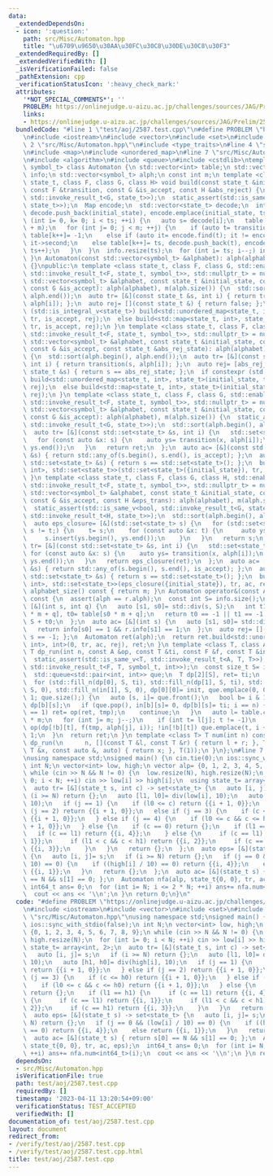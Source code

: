```yaml
---
data:
  _extendedDependsOn:
  - icon: ':question:'
    path: src/Misc/Automaton.hpp
    title: "\u6709\u9650\u30AA\u30FC\u30C8\u30DE\u30C8\u30F3"
  _extendedRequiredBy: []
  _extendedVerifiedWith: []
  _isVerificationFailed: false
  _pathExtension: cpp
  _verificationStatusIcon: ':heavy_check_mark:'
  attributes:
    '*NOT_SPECIAL_COMMENTS*': ''
    PROBLEM: https://onlinejudge.u-aizu.ac.jp/challenges/sources/JAG/Prelim/2587
    links:
    - https://onlinejudge.u-aizu.ac.jp/challenges/sources/JAG/Prelim/2587
  bundledCode: "#line 1 \"test/aoj/2587.test.cpp\"\n#define PROBLEM \"https://onlinejudge.u-aizu.ac.jp/challenges/sources/JAG/Prelim/2587\"\
    \n#include <iostream>\n#include <vector>\n#include <set>\n#include <array>\n#line\
    \ 2 \"src/Misc/Automaton.hpp\"\n#include <type_traits>\n#line 4 \"src/Misc/Automaton.hpp\"\
    \n#include <map>\n#include <unordered_map>\n#line 7 \"src/Misc/Automaton.hpp\"\
    \n#include <algorithm>\n#include <queue>\n#include <cstdlib>\ntemplate <class\
    \ symbol_t> class Automaton {\n std::vector<int> table;\n std::vector<int8_t>\
    \ info;\n std::vector<symbol_t> alph;\n const int m;\n template <class Map, class\
    \ state_t, class F, class G, class H> void build(const state_t &initial_state,\
    \ const F &transition, const G &is_accept, const H &abs_reject) {\n  static_assert(std::is_same_v<bool,\
    \ std::invoke_result_t<G, state_t>>);\n  static_assert(std::is_same_v<bool, std::invoke_result_t<H,\
    \ state_t>>);\n  Map encode;\n  std::vector<state_t> decode;\n  int ts= 0;\n \
    \ decode.push_back(initial_state), encode.emplace(initial_state, ts++);\n  for\
    \ (int i= 0, k= 0; i < ts; ++i) {\n   auto s= decode[i];\n   table.resize(table.size()\
    \ + m);\n   for (int j= 0; j < m; ++j) {\n    if (auto t= transition(s, j); abs_reject(t))\
    \ table[k++]= -1;\n    else if (auto it= encode.find(t); it != encode.end()) table[k++]=\
    \ it->second;\n    else table[k++]= ts, decode.push_back(t), encode.emplace(t,\
    \ ts++);\n   }\n  }\n  info.resize(ts);\n  for (int i= ts; i--;) info[i]= is_accept(decode[i]);\n\
    \ }\n Automaton(const std::vector<symbol_t> &alphabet): alph(alphabet), m(alph.size())\
    \ {}\npublic:\n template <class state_t, class F, class G, std::enable_if_t<std::is_same_v<state_t,\
    \ std::invoke_result_t<F, state_t, symbol_t>>, std::nullptr_t> = nullptr> Automaton(const\
    \ std::vector<symbol_t> &alphabet, const state_t &initial_state, const F &transition,\
    \ const G &is_accept): alph(alphabet), m(alph.size()) {\n  std::sort(alph.begin(),\
    \ alph.end());\n  auto tr= [&](const state_t &s, int i) { return transition(s,\
    \ alph[i]); };\n  auto rej= [](const state_t &) { return false; };\n  if constexpr\
    \ (std::is_integral_v<state_t>) build<std::unordered_map<state_t, int>, state_t>(initial_state,\
    \ tr, is_accept, rej);\n  else build<std::map<state_t, int>, state_t>(initial_state,\
    \ tr, is_accept, rej);\n }\n template <class state_t, class F, class G, std::enable_if_t<std::is_same_v<state_t,\
    \ std::invoke_result_t<F, state_t, symbol_t>>, std::nullptr_t> = nullptr> Automaton(const\
    \ std::vector<symbol_t> &alphabet, const state_t &initial_state, const F &transition,\
    \ const G &is_accept, const state_t &abs_rej_state): alph(alphabet), m(alph.size())\
    \ {\n  std::sort(alph.begin(), alph.end());\n  auto tr= [&](const state_t &s,\
    \ int i) { return transition(s, alph[i]); };\n  auto rej= [abs_rej_state](const\
    \ state_t &s) { return s == abs_rej_state; };\n  if constexpr (std::is_integral_v<state_t>)\
    \ build<std::unordered_map<state_t, int>, state_t>(initial_state, tr, is_accept,\
    \ rej);\n  else build<std::map<state_t, int>, state_t>(initial_state, tr, is_accept,\
    \ rej);\n }\n template <class state_t, class F, class G, std::enable_if_t<std::is_same_v<std::set<state_t>,\
    \ std::invoke_result_t<F, state_t, symbol_t>>, std::nullptr_t> = nullptr> Automaton(const\
    \ std::vector<symbol_t> &alphabet, const state_t &initial_state, const F &transition,\
    \ const G &is_accept): alph(alphabet), m(alph.size()) {\n  static_assert(std::is_same_v<bool,\
    \ std::invoke_result_t<G, state_t>>);\n  std::sort(alph.begin(), alph.end());\n\
    \  auto tr= [&](const std::set<state_t> &s, int i) {\n   std::set<state_t> ret;\n\
    \   for (const auto &x: s) {\n    auto ys= transition(x, alph[i]);\n    ret.insert(ys.begin(),\
    \ ys.end());\n   }\n   return ret;\n  };\n  auto ac= [&](const std::set<state_t>\
    \ &s) { return std::any_of(s.begin(), s.end(), is_accept); };\n  auto rej= [](const\
    \ std::set<state_t> &s) { return s == std::set<state_t>(); };\n  build<std::map<std::set<state_t>,\
    \ int>, std::set<state_t>>(std::set<state_t>({initial_state}), tr, ac, rej);\n\
    \ }\n template <class state_t, class F, class G, class H, std::enable_if_t<std::is_same_v<std::set<state_t>,\
    \ std::invoke_result_t<F, state_t, symbol_t>>, std::nullptr_t> = nullptr> Automaton(const\
    \ std::vector<symbol_t> &alphabet, const state_t &initial_state, const F &transition,\
    \ const G &is_accept, const H &eps_trans): alph(alphabet), m(alph.size()) {\n\
    \  static_assert(std::is_same_v<bool, std::invoke_result_t<G, state_t>>);\n  static_assert(std::is_same_v<std::set<state_t>,\
    \ std::invoke_result_t<H, state_t>>);\n  std::sort(alph.begin(), alph.end());\n\
    \  auto eps_closure= [&](std::set<state_t> s) {\n   for (std::set<state_t> t;\
    \ s != t;) {\n    t= s;\n    for (const auto &x: t) {\n     auto ys= eps_trans(x);\n\
    \     s.insert(ys.begin(), ys.end());\n    }\n   }\n   return s;\n  };\n  auto\
    \ tr= [&](const std::set<state_t> &s, int i) {\n   std::set<state_t> ret;\n  \
    \ for (const auto &x: s) {\n    auto ys= transition(x, alph[i]);\n    ret.insert(ys.begin(),\
    \ ys.end());\n   }\n   return eps_closure(ret);\n  };\n  auto ac= [&](const std::set<state_t>\
    \ &s) { return std::any_of(s.begin(), s.end(), is_accept); };\n  auto rej= [](const\
    \ std::set<state_t> &s) { return s == std::set<state_t>(); };\n  build<std::map<std::set<state_t>,\
    \ int>, std::set<state_t>>(eps_closure({initial_state}), tr, ac, rej);\n }\n size_t\
    \ alphabet_size() const { return m; }\n Automaton operator&(const Automaton &r)\
    \ const {\n  assert(alph == r.alph);\n  const int S= info.size();\n  auto tr=\
    \ [&](int s, int q) {\n   auto [s1, s0]= std::div(s, S);\n   int t1= r.table[s1\
    \ * m + q], t0= table[s0 * m + q];\n   return t0 == -1 || t1 == -1 ? -1 : t1 *\
    \ S + t0;\n  };\n  auto ac= [&](int s) {\n   auto [s1, s0]= std::div(s, S);\n\
    \   return info[s0] == 1 && r.info[s1] == 1;\n  };\n  auto rej= [](int s) { return\
    \ s == -1; };\n  Automaton ret(alph);\n  return ret.build<std::unordered_map<int,\
    \ int>, int>(0, tr, ac, rej), ret;\n }\n template <class T, class A, class F>\
    \ T dp_run(int n, const A &op, const T &ti, const F &f, const T &init) const {\n\
    \  static_assert(std::is_same_v<T, std::invoke_result_t<A, T, T>>);\n  static_assert(std::is_same_v<T,\
    \ std::invoke_result_t<F, T, symbol_t, int>>);\n  const size_t S= info.size();\n\
    \  std::queue<std::pair<int, int>> que;\n  T dp[2][S], ret= ti;\n  bool in[2][S];\n\
    \  for (std::fill_n(dp[0], S, ti), std::fill_n(dp[1], S, ti), std::fill_n(in[0],\
    \ S, 0), std::fill_n(in[1], S, 0), dp[0][0]= init, que.emplace(0, 0), in[0][0]=\
    \ 1; que.size();) {\n   auto [s, i]= que.front();\n   bool b= i & 1;\n   T tmp=\
    \ dp[b][s];\n   if (que.pop(), in[b][s]= 0, dp[b][s]= ti; i == n) {\n    if (info[s]\
    \ == 1) ret= op(ret, tmp);\n    continue;\n   }\n   auto l= table.cbegin() + s\
    \ * m;\n   for (int j= m; j--;)\n    if (int t= l[j]; t != -1)\n     if (dp[!b][t]=\
    \ op(dp[!b][t], f(tmp, alph[j], i)); !in[!b][t]) que.emplace(t, i + 1), in[!b][t]=\
    \ 1;\n  }\n  return ret;\n }\n template <class T> T num(int n) const {\n  return\
    \ dp_run(\n      n, [](const T &l, const T &r) { return l + r; }, T(), [](const\
    \ T &x, const auto &, auto) { return x; }, T(1));\n }\n};\n#line 7 \"test/aoj/2587.test.cpp\"\
    \nusing namespace std;\nsigned main() {\n cin.tie(0);\n ios::sync_with_stdio(false);\n\
    \ int N;\n vector<int> low, high;\n vector alp= {0, 1, 2, 3, 4, 5, 6, 7, 8, 9};\n\
    \ while (cin >> N && N != 0) {\n  low.resize(N), high.resize(N);\n  for (int i=\
    \ 0; i < N; ++i) cin >> low[i] >> high[i];\n  using state_t= array<int, 2>;\n\
    \  auto tr= [&](state_t s, int c) -> set<state_t> {\n   auto [i, j]= s;\n   if\
    \ (i >= N) return {};\n   auto [l1, l0]= div(low[i], 10);\n   auto [h1, h0]= div(high[i],\
    \ 10);\n   if (j == 1) {\n    if (l0 <= c) return {{i + 1, 0}};\n   } else if\
    \ (j == 2) return {{i + 1, 0}};\n   else if (j == 3) {\n    if (c <= h0) return\
    \ {{i + 1, 0}};\n   } else if (j == 4) {\n    if (l0 <= c && c <= h0) return {{i\
    \ + 1, 0}};\n   } else {\n    if (c == 0) return {};\n    if (l1 == h1) {\n  \
    \   if (c == l1) return {{i, 4}};\n    } else {\n     if (c == l1) return {{i,\
    \ 1}};\n     if (l1 < c && c < h1) return {{i, 2}};\n     if (c == h1) return\
    \ {{i, 3}};\n    }\n   }\n   return {};\n  };\n  auto eps= [&](state_t s) -> set<state_t>\
    \ {\n   auto [i, j]= s;\n   if (i >= N) return {};\n   if (j == 0 && (low[i] /\
    \ 10) == 0) {\n    if ((high[i] / 10) == 0) return {{i, 4}};\n    else return\
    \ {{i, 1}};\n   }\n   return {};\n  };\n  auto ac= [&](state_t s) { return s[0]\
    \ == N && s[1] == 0; };\n  Automaton nfa(alp, state_t{0, 0}, tr, ac, eps);\n \
    \ int64_t ans= 0;\n  for (int i= N; i <= 2 * N; ++i) ans+= nfa.num<int64_t>(i);\n\
    \  cout << ans << '\\n';\n }\n return 0;\n}\n"
  code: "#define PROBLEM \"https://onlinejudge.u-aizu.ac.jp/challenges/sources/JAG/Prelim/2587\"\
    \n#include <iostream>\n#include <vector>\n#include <set>\n#include <array>\n#include\
    \ \"src/Misc/Automaton.hpp\"\nusing namespace std;\nsigned main() {\n cin.tie(0);\n\
    \ ios::sync_with_stdio(false);\n int N;\n vector<int> low, high;\n vector alp=\
    \ {0, 1, 2, 3, 4, 5, 6, 7, 8, 9};\n while (cin >> N && N != 0) {\n  low.resize(N),\
    \ high.resize(N);\n  for (int i= 0; i < N; ++i) cin >> low[i] >> high[i];\n  using\
    \ state_t= array<int, 2>;\n  auto tr= [&](state_t s, int c) -> set<state_t> {\n\
    \   auto [i, j]= s;\n   if (i >= N) return {};\n   auto [l1, l0]= div(low[i],\
    \ 10);\n   auto [h1, h0]= div(high[i], 10);\n   if (j == 1) {\n    if (l0 <= c)\
    \ return {{i + 1, 0}};\n   } else if (j == 2) return {{i + 1, 0}};\n   else if\
    \ (j == 3) {\n    if (c <= h0) return {{i + 1, 0}};\n   } else if (j == 4) {\n\
    \    if (l0 <= c && c <= h0) return {{i + 1, 0}};\n   } else {\n    if (c == 0)\
    \ return {};\n    if (l1 == h1) {\n     if (c == l1) return {{i, 4}};\n    } else\
    \ {\n     if (c == l1) return {{i, 1}};\n     if (l1 < c && c < h1) return {{i,\
    \ 2}};\n     if (c == h1) return {{i, 3}};\n    }\n   }\n   return {};\n  };\n\
    \  auto eps= [&](state_t s) -> set<state_t> {\n   auto [i, j]= s;\n   if (i >=\
    \ N) return {};\n   if (j == 0 && (low[i] / 10) == 0) {\n    if ((high[i] / 10)\
    \ == 0) return {{i, 4}};\n    else return {{i, 1}};\n   }\n   return {};\n  };\n\
    \  auto ac= [&](state_t s) { return s[0] == N && s[1] == 0; };\n  Automaton nfa(alp,\
    \ state_t{0, 0}, tr, ac, eps);\n  int64_t ans= 0;\n  for (int i= N; i <= 2 * N;\
    \ ++i) ans+= nfa.num<int64_t>(i);\n  cout << ans << '\\n';\n }\n return 0;\n}"
  dependsOn:
  - src/Misc/Automaton.hpp
  isVerificationFile: true
  path: test/aoj/2587.test.cpp
  requiredBy: []
  timestamp: '2023-04-11 13:20:54+09:00'
  verificationStatus: TEST_ACCEPTED
  verifiedWith: []
documentation_of: test/aoj/2587.test.cpp
layout: document
redirect_from:
- /verify/test/aoj/2587.test.cpp
- /verify/test/aoj/2587.test.cpp.html
title: test/aoj/2587.test.cpp
---
```

